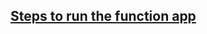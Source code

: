 ## [Steps to run the function app](https://github.com/Azure/azure-functions-dapr-extension/tree/master/samples/dotnet-azurefunction#net-azure-function-sample)